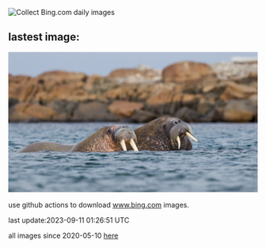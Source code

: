 ![Collect Bing.com daily images](https://github.com/counter2015/bing-daily-images/workflows/Collect%20Bing.com%20daily%20images/badge.svg)
## lastest image:
![](images/WalrusSvalbard.jpg)

use github actions to download www.bing.com images.

last update:2023-09-11 01:26:51 UTC

all images since 2020-05-10 [here](https://github.com/counter2015/bing-daily-images/tree/master/images) 
